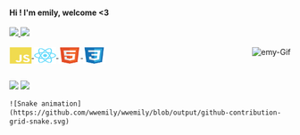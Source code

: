 #### Hi ! I'm emily, welcome <3

<div>
  <a href="https://github.com/wwemily">
  <img height="150em" src="https://github-readme-stats.vercel.app/api?username=wwemily&show_icons=true&theme=cobalt&include_all_commits=true&count_private=true"/>
  <img height="150em" src="https://github-readme-stats.vercel.app/api/top-langs/?username=wwemily&layout-compact&langs_count-16&theme=cobalt"/>
</div>
  
<div style="display: inline_block"><br>
  <img align="center" alt="emy-Js" height="30" width="40" src="https://raw.githubusercontent.com/devicons/devicon/master/icons/javascript/javascript-plain.svg">
  <img align="center" alt="emy-React" height="30" width="40" src="https://raw.githubusercontent.com/devicons/devicon/master/icons/react/react-original.svg">
  <img align="center" alt="emy-React" height="30" width="40" src="https://raw.githubusercontent.com/devicons/devicon/master/icons/html5/html5-original.svg">
  <img align="center" alt="emy-React" height="30" width="40" src="https://raw.githubusercontent.com/devicons/devicon/master/icons/css3/css3-original.svg">
  <img align="right" alt="emy-Gif" src="https://c.tenor.com/rT8hzXRqNQYAAAAM/yay-anime.gif">
</div>
  
 ##
  
<div> 
  <a href="https://instagram.com/wwmilyy/" target="_blank"><img src="https://img.shields.io/badge/-Instagram-%23E4405F?style=for-the-badge&logo=instagram&logoColor=white" target="_blank"></a>
  <a href = "mailto:emilymacedo034@gmail.com"><img src="https://img.shields.io/badge/-Gmail-%23333?style=for-the-badge&logo=gmail&logoColor=white" target="_blank"></a>
  </div>
  
    ![Snake animation](https://github.com/wwemily/wwemily/blob/output/github-contribution-grid-snake.svg)
 
